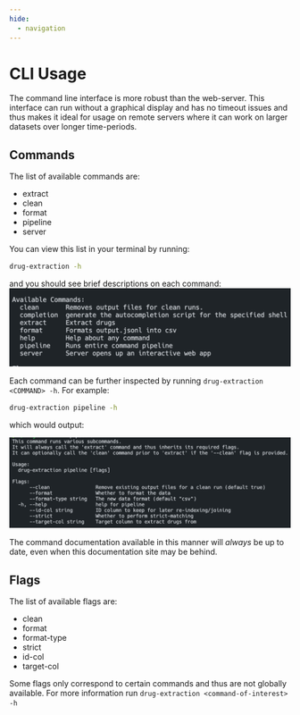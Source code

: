 ```yaml
---
hide:
  - navigation
---
```


# CLI Usage

The command line interface is more robust than the web-server. This interface can run without
a graphical display and has no timeout issues and thus makes it ideal for usage on remote servers
where it can work on larger datasets over longer time-periods.

## Commands

The list of available commands are:

- extract
- clean
- format
- pipeline
- server

You can view this list in your terminal by running:

```bash
drug-extraction -h
```

and you should see brief descriptions on each command:
![img](sample-command-help.png)

Each command can be further inspected by running `drug-extraction <COMMAND> -h`.
For example:

```bash
drug-extraction pipeline -h
```

which would output:

![img](sample-pipeline-help.png)

The command documentation available in this manner will _always_ be up to date, even when this
documentation site may be behind.

## Flags

The list of available flags are:

- clean
- format
- format-type
- strict
- id-col
- target-col

Some flags only correspond to certain commands and thus are not globally available.
For more information run `drug-extraction <command-of-interest> -h`
